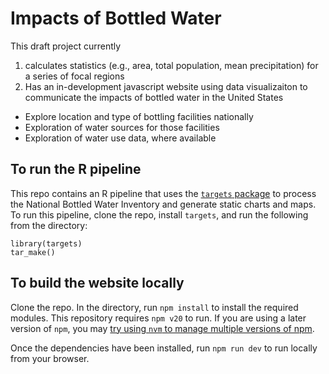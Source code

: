 # Impacts of Bottled Water

This draft project currently
1) calculates statistics (e.g., area, total population, mean precipitation) for a series of focal regions
2) Has an in-development javascript website using data visualizaiton to communicate the impacts of bottled water in the United States
* Explore location and type of bottling facilities nationally
* Exploration of water sources for those facilities
* Exploration of water use data, where available

## To run the R pipeline
This repo contains an R pipeline that uses the [`targets` package](https://books.ropensci.org/targets/) to process the National Bottled Water Inventory and generate static charts and maps. To run this pipeline, clone the repo, install `targets`, and run the following from the directory:
```
library(targets)
tar_make()
```

## To build the website locally
Clone the repo. In the directory, run `npm install` to install the required modules. This repository requires `npm v20` to run. If you are using a later version of `npm`, you may [try using `nvm` to manage multiple versions of npm](https://betterprogramming.pub/how-to-change-node-js-version-between-projects-using-nvm-3ad2416bda7e).

Once the dependencies have been installed, run `npm run dev` to run locally from your browser.
